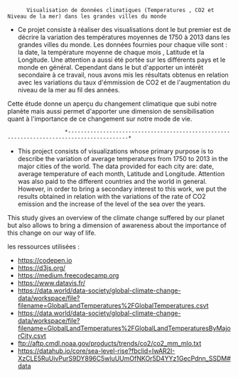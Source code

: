 
          Visualisation de données climatiques (Temperatures , CO2 et Niveau de la mer) dans les grandes villes du monde

* Ce projet consiste à réaliser des visualisations dont le but premier est de décrire la variation des températures moyennes de 1750 à 2013 dans les grandes villes du monde. Les données fournies pour chaque ville sont : la date, la température moyenne de chaque mois , Latitude et la Longitude.  Une attention a aussi été portée sur les différents pays et le monde en général.
Cependant dans le but d'apporter un intérêt secondaire à ce travail, nous avons mis les résultats obtenus en relation avec les variations du taux d'émmission de CO2 et de l'augmentation du niveau de la mer au fil des années.

Cette étude donne un aperçu du changement climatique que subi notre planète mais aussi permet d'apporter une dimension de sensibilisation quant à l'importance de ce changement sur notre mode de vie.




                      *-----------------------------------------------------------------------------------------*
                      
                      
* This project consists of visualizations whose primary purpose is to describe the variation of average temperatures from 1750 to 2013 in the major cities of the world. The data provided for each city are: date, average temperature of each month, Latitude and Longitude. Attention was also paid to the different countries and the world in general.
However, in order to bring a secondary interest to this work, we put the results obtained in relation with the variations of the rate of CO2 emission and the increase of the level of the sea over the years.

This study gives an overview of the climate change suffered by our planet but also allows to bring a dimension of awareness about the importance of this change on our way of life.



les ressources utilisées :

- https://codepen.io
- https://d3js.org/
- https://medium.freecodecamp.org
- https://www.datavis.fr/
- https://data.world/data-society/global-climate-change-data/workspace/file?filename=GlobalLandTemperatures%2FGlobalTemperatures.csvt
- https://data.world/data-society/global-climate-change-data/workspace/file?filename=GlobalLandTemperatures%2FGlobalLandTemperaturesByMajorCity.csvt
- ftp://aftp.cmdl.noaa.gov/products/trends/co2/co2_mm_mlo.txt
- https://datahub.io/core/sea-level-rise?fbclid=IwAR2I-XzCLE5RuUivPurS9DY896C5wluUUmOfNKOr5D4YYz1GecPdnn_SSDM#data
